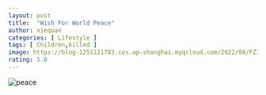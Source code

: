 ```yaml
---
layout: post
title:  "Wish For World Peace"
author: xiequan
categories: [ Lifestyle ]
tags: [ Children,killed ]
image: https://blog-1251121783.cos.ap-shanghai.myqcloud.com/2022/08/FZif_MRWYAAyp3a.jpeg  
rating: 5.0
---
```



![peace](https://blog-1251121783.cos.ap-shanghai.myqcloud.com/2022/08/FZif_MRWYAAyp3a.jpeg) 